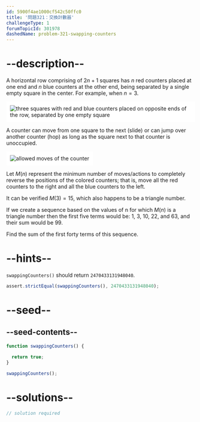 ```yaml
---
id: 5900f4ae1000cf542c50ffc0
title: '問題321：交換計數器'
challengeType: 1
forumTopicId: 301978
dashedName: problem-321-swapping-counters
---
```


# --description--

A horizontal row comprising of $2n + 1$ squares has $n$ red counters placed at one end and $n$ blue counters at the other end, being separated by a single empty square in the center. For example, when $n = 3$.

<img class="img-responsive center-block" alt="three squares with red and blue counters placed on opposite ends of the row, separated by one empty square" src="https://cdn.freecodecamp.org/curriculum/project-euler/swapping-counters-1.gif" style="background-color: white; padding: 10px;" />

A counter can move from one square to the next (slide) or can jump over another counter (hop) as long as the square next to that counter is unoccupied.

<img class="img-responsive center-block" alt="allowed moves of the counter" src="https://cdn.freecodecamp.org/curriculum/project-euler/swapping-counters-2.gif" style="background-color: white; padding: 10px;" />

Let $M(n)$ represent the minimum number of moves/actions to completely reverse the positions of the colored counters; that is, move all the red counters to the right and all the blue counters to the left.

It can be verified $M(3) = 15$, which also happens to be a triangle number.

If we create a sequence based on the values of n for which $M(n)$ is a triangle number then the first five terms would be: 1, 3, 10, 22, and 63, and their sum would be 99.

Find the sum of the first forty terms of this sequence.

# --hints--

`swappingCounters()` should return `2470433131948040`.

```js
assert.strictEqual(swappingCounters(), 2470433131948040);
```

# --seed--

## --seed-contents--

```js
function swappingCounters() {

  return true;
}

swappingCounters();
```

# --solutions--

```js
// solution required
```
